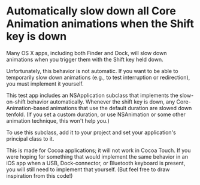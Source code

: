 # Automatically slow down all Core Animation animations when the Shift key is down

Many OS X apps, including both Finder and Dock, will slow down animations when you trigger them with the Shift key held down.

Unfortunately, this behavior is not automatic. If you want to be able to temporarily slow down animations (e.g., to test interruption or redirection), you must implement it yourself.

This test app includes an NSApplication subclass that implements the slow-on-shift behavior automatically. Whenever the shift key is down, any Core-Animation-based animations that use the default duration are slowed down tenfold. (If you set a custom duration, or use NSAnimation or some other animation technique, this won't help you.)

To use this subclass, add it to your project and set your application's principal class to it.

This is made for Cocoa applications; it will not work in Cocoa Touch. If you were hoping for something that would implement the same behavior in an iOS app when a USB, Dock-connector, or Bluetooth keyboard is present, you will still need to implement that yourself. (But feel free to draw inspiration from this code!)
